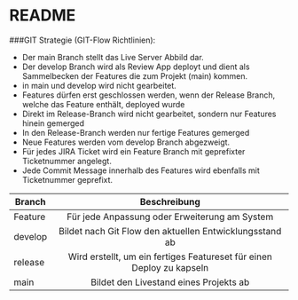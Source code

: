 # README

###GIT Strategie (GIT-Flow Richtlinien):

  * Der main Branch stellt das Live Server Abbild dar.
  * Der develop Branch wird als Review App deployt und dient als Sammelbecken der Features die zum Projekt (main) kommen.
  * in main und develop wird nicht gearbeitet.
  * Features dürfen erst geschlossen werden, wenn der Release Branch, welche das Feature enthält, deployed wurde
  * Direkt im Release-Branch wird nicht gearbeitet, sondern nur Features hinein gemerged
  * In den Release-Branch werden nur fertige Features gemerged
  * Neue Features werden vom develop Branch abgezweigt.
  * Für jedes JIRA Ticket wird ein Feature Branch mit geprefixter Ticketnummer angelegt.
  * Jede Commit Message innerhalb  des Features wird ebenfalls mit Ticketnummer geprefixt.


| Branch        | Beschreibung           | 
| ------------- |:-------------:| 
| Feature      | Für jede Anpassung oder Erweiterung am System | 
| develop      | Bildet nach Git Flow den aktuellen Entwicklungsstand ab      |   
| release | Wird erstellt, um ein fertiges Featureset für einen Deploy zu kapseln      |   
| main | Bildet den Livestand eines Projekts ab      |    





